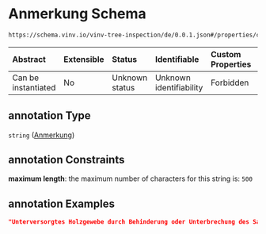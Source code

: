 # Anmerkung Schema

```txt
https://schema.vinv.io/vinv-tree-inspection/de/0.0.1.json#/properties/crown/properties/annotation
```



| Abstract            | Extensible | Status         | Identifiable            | Custom Properties | Additional Properties | Access Restrictions | Defined In                                                                                                                 |
| :------------------ | :--------- | :------------- | :---------------------- | :---------------- | :-------------------- | :------------------ | :------------------------------------------------------------------------------------------------------------------------- |
| Can be instantiated | No         | Unknown status | Unknown identifiability | Forbidden         | Allowed               | none                | [dereferenced.doc.json\*](../../../../../../vinv-schemas/vinv-tree/out/0.0.1/dereferenced.doc.json "open original schema") |

## annotation Type

`string` ([Anmerkung](dereferenced-properties-stamm-properties-anmerkung.md))

## annotation Constraints

**maximum length**: the maximum number of characters for this string is: `500`

## annotation Examples

```json
"Unterversorgtes Holzgewebe durch Behinderung oder Unterbrechung des Saftstroms."
```
